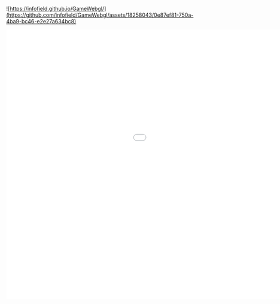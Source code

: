 
![https://infofield.github.io/GameWebgl/](https://github.com/infofield/GameWebgl/assets/18258043/0e87ef81-750a-4ba9-bc46-e2e27a634bc8)
<iframe id="" src="[https://github.com/infofield/GameWebgl/assets/18258043/0e87ef81-750a-4ba9-bc46-e2e27a634bc8](https://infofield.github.io/GameWebgl/)" name="" width="1280" height="720" frameborder="0" marginheight="0" scrolling="no"></iframe>
